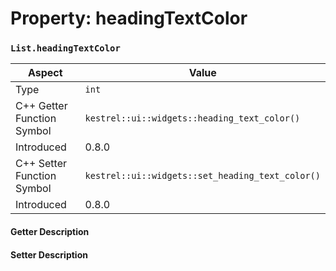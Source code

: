 
# Property: headingTextColor
### `List.headingTextColor`

| Aspect | Value |
| --- | --- |
| Type | `int` |
| C++ Getter Function Symbol | `kestrel::ui::widgets::heading_text_color()` |
| Introduced | 0.8.0 |
| C++ Setter Function Symbol | `kestrel::ui::widgets::set_heading_text_color()` |
| Introduced | 0.8.0 |

#### Getter Description

#### Setter Description

